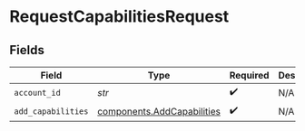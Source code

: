 # RequestCapabilitiesRequest


## Fields

| Field                                                                    | Type                                                                     | Required                                                                 | Description                                                              |
| ------------------------------------------------------------------------ | ------------------------------------------------------------------------ | ------------------------------------------------------------------------ | ------------------------------------------------------------------------ |
| `account_id`                                                             | *str*                                                                    | :heavy_check_mark:                                                       | N/A                                                                      |
| `add_capabilities`                                                       | [components.AddCapabilities](../../models/components/addcapabilities.md) | :heavy_check_mark:                                                       | N/A                                                                      |